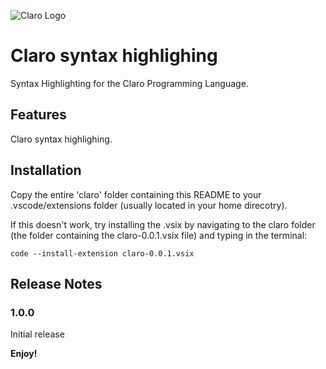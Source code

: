 ![Claro Logo](https://github.com/JasonSteving99/claro-lang/blob/main/logo/ClaroLogoFromArrivalHeptapodOfferWeapon-transparentBackground.png)
# Claro syntax highlighing

Syntax Highlighting for the Claro Programming Language.

## Features

Claro syntax highlighing.

## Installation

Copy the entire 'claro' folder containing this README to your .vscode/extensions folder (usually located in your home direcotry).

If this doesn't work, try installing the .vsix by navigating to the claro folder (the folder containing the claro-0.0.1.vsix file) and typing in the terminal:

`code --install-extension claro-0.0.1.vsix`




## Release Notes



### 1.0.0

Initial release





**Enjoy!**
